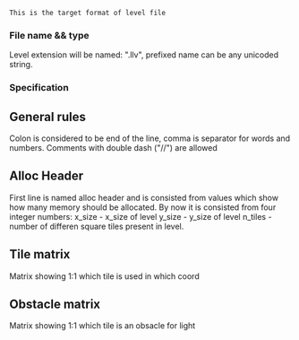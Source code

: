```
This is the target format of level file
```

### File name && type
Level extension will be named: ".llv", prefixed name can be any unicoded string.

### Specification

## General rules
Colon is considered to be end of the line, comma is separator for words and numbers.
Comments with double dash ("//") are allowed

## Alloc Header
First line is named alloc header and is consisted from values which show how many memory should be
allocated.
By now it is consisted from four integer numbers:
x_size - x_size of level
y_size - y_size of level
n_tiles - number of differen square tiles present in level.

## Tile matrix
Matrix showing 1:1 which tile is used in which coord

## Obstacle matrix
Matrix showing 1:1 which tile is an obsacle for light
